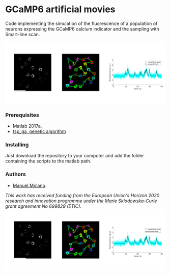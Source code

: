 # GCaMP6 artificial movies

Code implementing the simulation of the fluorescence of a population of neurons expressing the GCaMP6 calcium indicator and the sampling with Smart-line scan.

![alt tag](figs/summary_figure.png)

### Prerequisites

* Matlab 2017a.
* [tsp_ga, genetic algorithm](https://it.mathworks.com/matlabcentral/fileexchange/13680-traveling-salesman-problem-genetic-algorithm)



### Installing

Just download the repository to your computer and add the folder containing the scripts to the matlab path.





### Authors
* [Manuel Molano](https://github.com/manuelmolano).


*This work has received funding from the European Union's Horizon 2020 research and innovation programme under the Marie Sklodowska-Curie grant agreement No 699829 (ETIC).*
![alt tag](figs/summary_figure.png)

